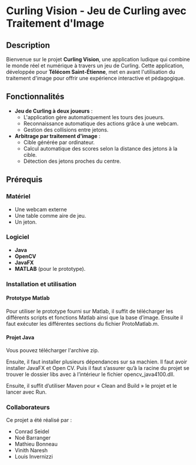 # Curling Vision - Jeu de Curling avec Traitement d'Image

## Description
Bienvenue sur le projet **Curling Vision**, une application ludique qui combine le monde réel et numérique à travers un jeu de Curling. Cette application, développée pour **Télécom Saint-Étienne**, met en avant l'utilisation du traitement d'image pour offrir une expérience interactive et pédagogique.

## Fonctionnalités
- **Jeu de Curling à deux joueurs** :
  - L'application gère automatiquement les tours des joueurs.
  - Reconnaissance automatique des actions grâce à une webcam.
  - Gestion des collisions entre jetons.
- **Arbitrage par traitement d'image** :
  - Cible générée par ordinateur.
  - Calcul automatique des scores selon la distance des jetons à la cible.
  - Détection des jetons proches du centre.

## Prérequis
### Matériel
- Une webcam externe
- Une table comme aire de jeu.
- Un jeton.

### Logiciel
- **Java**
- **OpenCV**
- **JavaFX**
- **MATLAB** (pour le prototype).

### Installation et utilisation

#### Prototype Matlab
Pour utiliser le prototype fourni sur Matlab, il suffit de télécharger les différents scripts et fonctions Matlab ainsi que la base d’image. Ensuite il faut exécuter les différentes sections du fichier ProtoMatlab.m.

#### Projet Java
Vous pouvez télécharger l'archive zip.

Ensuite, il faut installer plusieurs dépendances sur sa machien. Il faut avoir installer JavaFX et Open CV. Puis il faut s’assurer qu’à la racine du projet se trouver le dossier libs avec à l’intérieur le fichier opencv_java4100.dll.

Ensuite, il suffit d’utiliser Maven pour « Clean and Build » le projet et le lancer avec Run. 


### Collaborateurs
Ce projet a été réalisé par :
- Conrad Seidel
- Noé Barranger
- Mathieu Bonneau
- Vinith Naresh
- Louis Invernizzi


